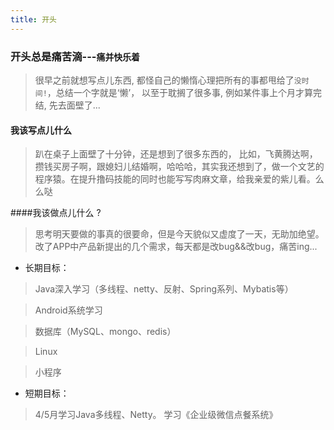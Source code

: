```yaml
---
title: 开头
---
```

### 开头总是痛苦滴---``痛并快乐着``
>很早之前就想写点儿东西, 都怪自己的懒惰心理把所有的事都甩给了`没时间!`，总结一个字就是‘懒’， 以至于耽搁了很多事, 例如某件事上个月才算完结, 先去面壁了...

#### 我该写点儿什么
>趴在桌子上面壁了十分钟，还是想到了很多东西的， 比如，飞黄腾达啊，攒钱买房子啊，跟媳妇儿结婚啊，哈哈哈，其实我还想到了，做一个文艺的程序猿。在提升撸码技能的同时也能写写肉麻文章，给我亲爱的紫儿看。么么哒
		
####我该做点儿什么 ?
>思考明天要做的事真的很要命，但是今天貌似又虚度了一天，无助加绝望。改了APP中产品新提出的几个需求，每天都是改bug&&改bug，痛苦ing...

* 长期目标：
> Java深入学习（多线程、netty、反射、Spring系列、Mybatis等）

> Android系统学习

> 数据库（MySQL、mongo、redis）

> Linux

> 小程序

* 短期目标：
> 4/5月学习Java多线程、Netty。
> 学习《企业级微信点餐系统》

